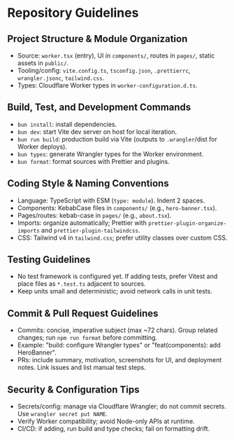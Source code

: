 # Repository Guidelines

## Project Structure & Module Organization

- Source: `worker.tsx` (entry), UI in `components/`, routes in `pages/`, static assets in `public/`.
- Tooling/config: `vite.config.ts`, `tsconfig.json`, `.prettierrc`, `wrangler.jsonc`, `tailwind.css`.
- Types: Cloudflare Worker types in `worker-configuration.d.ts`.

## Build, Test, and Development Commands

- `bun install`: install dependencies.
- `bun dev`: start Vite dev server on host for local iteration.
- `bun run build`: production build via Vite (outputs to `.wrangler`/dist for Worker deploys).
- `bun types`: generate Wrangler types for the Worker environment.
- `bun format`: format sources with Prettier and plugins.

## Coding Style & Naming Conventions

- Language: TypeScript with ESM (`type: module`). Indent 2 spaces.
- Components: KebabCase files in `components/` (e.g., `hero-banner.tsx`).
- Pages/routes: kebab-case in `pages/` (e.g., `about.tsx`).
- Imports: organize automatically; Prettier with `prettier-plugin-organize-imports` and `prettier-plugin-tailwindcss`.
- CSS: Tailwind v4 in `tailwind.css`; prefer utility classes over custom CSS.

## Testing Guidelines

- No test framework is configured yet. If adding tests, prefer Vitest and place files as `*.test.ts` adjacent to sources.
- Keep units small and deterministic; avoid network calls in unit tests.

## Commit & Pull Request Guidelines

- Commits: concise, imperative subject (max ~72 chars). Group related changes; run `npm run format` before committing.
- Example: "build: configure Wrangler types" or "feat(components): add HeroBanner".
- PRs: include summary, motivation, screenshots for UI, and deployment notes. Link issues and list manual test steps.

## Security & Configuration Tips

- Secrets/config: manage via Cloudflare Wrangler; do not commit secrets. Use `wrangler secret put NAME`.
- Verify Worker compatibility; avoid Node-only APIs at runtime.
- CI/CD: if adding, run build and type checks; fail on formatting drift.
